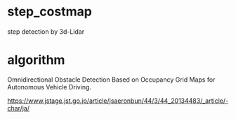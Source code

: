 # step_costmap　  

step detection by 3d-Lidar

# algorithm

Omnidirectional Obstacle Detection Based on Occupancy Grid Maps for Autonomous Vehicle Driving.  

https://www.jstage.jst.go.jp/article/jsaeronbun/44/3/44_20134483/_article/-char/ja/
